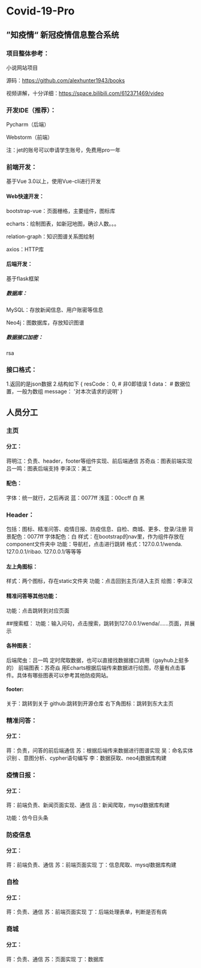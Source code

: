 # Covid-19-Pro

## ”知疫情“ 新冠疫情信息整合系统

### 项目整体参考：

小说网站项目

源码：https://github.com/alexhunter1943/books

视频讲解，十分详细：https://space.bilibili.com/612371469/video

### 开发IDE（推荐）：

Pycharm（后端）

Webstorm（前端）

注：jet的账号可以申请学生账号，免费用pro一年

### 前端开发：

基于Vue 3.0以上，使用Vue-cli进行开发

#### Web快速开发：

bootstrap-vue：页面栅格，主要组件，图标库

echarts：绘制图表，如新冠地图，确诊人数。。。

relation-graph：知识图谱关系图绘制

axios：HTTP库

#### 后端开发：

基于flask框架

##### 数据库：

MySQL：存放新闻信息、用户账密等信息

Neo4j：图数据库，存放知识图谱

##### 数据接口加密：

rsa



### 接口格式：

1.返回的是json数据
2.结构如下
{
    resCode： 0, # 非0即错误 1
    data： # 数据位置，一般为数组
    message： '对本次请求的说明'
}



## 人员分工

### 主页

#### 分工：

蒋明江：负责、header，footer等组件实现、前后端通信
苏奇焱：图表前端实现
吕一鸣：图表后端支持
李泽汉：美工

#### 配色：

字体：统一就行，之后再说
蓝：0077ff
浅蓝：00ccff
白
黑

### Header：

包括：图标、精准问答、疫情日报、防疫信息、自检、商城、更多、登录/注册
背景配色：0077ff
字体配色：白
样式：在bootstrap的nav里，作为组件存放在component文件夹中
功能：导航栏，点击进行跳转
格式：127.0.0.1/wenda.   127.0.0.1/ribao.     127.0.0.1/等等等

#### 左上角图标：

样式：两个图标，存在static文件夹
功能：点击回到主页/进入主页
绘图：李泽汉

#### 精准问答等其他功能：

功能：点击跳转到对应页面

##搜索框：
功能：输入问句，点击搜索，跳转到127.0.0.1/wenda/......页面，并展示

#### 各种图表：

后端爬虫：吕一鸣
定时爬取数据，也可以直接找数据接口调用（gayhub上挺多的）
前端图表：苏奇焱
用Echarts根据后端传来数据进行绘图，尽量有点击事件。具体有哪些图表可以参考其他防疫网站。

#### footer:

关于：跳转到关于
github:跳转到开源仓库
右下角图标：跳转到东大主页



### 精准问答：

#### 分工：

蒋：负责，问答的前后端通信
苏：根据后端传来数据进行图谱实现
吴：命名实体识别 、意图分析、cypher语句编写
李：数据获取、neo4j数据库构建

### 疫情日报：

#### 分工：

蒋：前端负责、新闻页面实现、通信
吕：新闻爬取，mysql数据库构建

功能：仿今日头条

### 防疫信息

#### 分工：

蒋：前端负责、通信
苏：前端页面实现
丁：信息爬取、mysql数据库构建



### 自检

#### 分工：

蒋：负责、通信
苏：前端页面实现
丁：后端处理表单，判断是否有病

### 商城

#### 分工：

蒋：负责、通信
苏：页面实现
丁：数据库



